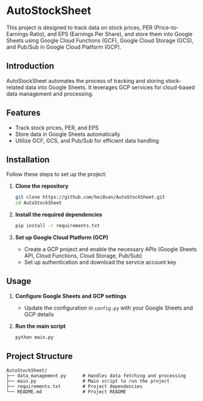 # AutoStockSheet

This project is designed to track data on stock prices, PER (Price-to-Earnings Ratio), and EPS (Earnings Per Share), and store them into Google Sheets using Google Cloud Functions (GCF), Google Cloud Storage (GCS), and Pub/Sub in Google Cloud Platform (GCP).

## Introduction

AutoStockSheet automates the process of tracking and storing stock-related data into Google Sheets. It leverages GCP services for cloud-based data management and processing.

## Features

- Track stock prices, PER, and EPS
- Store data in Google Sheets automatically
- Utilize GCF, GCS, and Pub/Sub for efficient data handling

## Installation

Follow these steps to set up the project:

1. **Clone the repository**
    ```bash
    git clone https://github.com/hei8san/AutoStockSheet.git
    cd AutoStockSheet
    ```

2. **Install the required dependencies**
    ```bash
    pip install -r requirements.txt
    ```

3. **Set up Google Cloud Platform (GCP)**
    - Create a GCP project and enable the necessary APIs (Google Sheets API, Cloud Functions, Cloud Storage, Pub/Sub)
    - Set up authentication and download the service account key

## Usage

1. **Configure Google Sheets and GCP settings**
    - Update the configuration in `config.py` with your Google Sheets and GCP details

2. **Run the main script**
    ```bash
    python main.py
    ```

## Project Structure

```plaintext
AutoStockSheet/
├── data_management.py      # Handles data fetching and processing
├── main.py                 # Main script to run the project
├── requirements.txt        # Project dependencies
└── README.md               # Project README
